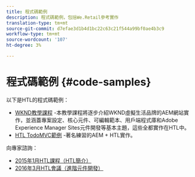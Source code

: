 ```yaml
---
title: 程式碼範例
description: 程式碼範例，包括We.Retail參考實作
translation-type: tm+mt
source-git-commit: d7efae3d1b4d1bc22c63c21f544a99bf0ae4b3c9
workflow-type: tm+mt
source-wordcount: '107'
ht-degree: 3%

---
```



# 程式碼範例 {#code-samples}

以下是HTL的程式碼範例：

* [WKND教學課程](https://docs.adobe.com/content/help/en/experience-manager-learn/getting-started-wknd-tutorial-develop/overview.html) -本教學課程將逐步介紹WKND虛擬生活品牌的AEM網站實作，並涵蓋專案設定、核心元件、可編輯範本、用戶端程式庫和Adobe Experience Manager Sites元件開發等基本主題，這些全都實作在HTL中。
* [HTL TodoMVC範例](https://github.com/Adobe-Marketing-Cloud/aem-sightly-sample-todomvc) -著名練習的AEM + HTL實作。

向專家諮詢：

* [2015年1月HTL課程（HTL簡介）](http://scottsdigitalcommunity.blogspot.ca/2015/01/upcoming-sessions-of-ask-aem-community.html)
* [2016年3月HTL會議（進階元件開發）](http://scottsdigitalcommunity.blogspot.ca/2016/03/ask-aem-community-experts-deep-dive.html)
